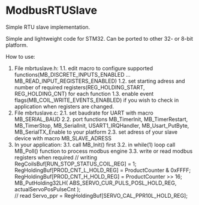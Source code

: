 # ModbusRTUSlave
Simple RTU slave implementation. 

Simple and lightweight code for STM32. Can be ported to other 32- or 8-bit platform.

How to use:
1. File mbrtuslave.h:
1.1. edit macro to configure supported functions(MB_DISCRETE_INPUTS_ENABLED ... MB_READ_INPUT_REGISTERS_ENABLED)
1.2. set starting adress and number of required registers(REG_HOLDING_START, REG_HOLDING_CNT) for each function
1.3. enable event flags(MB_COIL_WRITE_EVENTS_ENABLED) if you wish to check in application when registers are changed.
2. File mbrtuslave.c:
2.1. set baudrate for UART with macro MB_SERIAL_BAUD
2.2. port functions MB_TimerInit, MB_TimerRestart, MB_TimerStop, MB_SerialInit, USART1_IRQHandler, MB_Usart_PutByte, MB_SerialTX_Enable to your platform
2.3. set adress of your slave device with macro MB_SLAVE_ADRESS
3. In your application:
3.1. call MB_Init() first
3.2. in while(1) loop call MB_Poll() function to process modbus engine
3.3. write or read modbus registers when required
	// writing
	RegCoilsBuf[RUN_STOP_STATUS_COIL_REG] = 1; 
	RegHoldingBuf[PROD_CNT_L_HOLD_REG] = ProductCounter & 0xFFFF;
	RegHoldingBuf[PROD_CNT_H_HOLD_REG] = ProductCounter >> 16;
	MB_PutHolding32LH( ABS_SERVO_CUR_PULS_POSL_HOLD_REG, actualServoPosPulseCnt );  
	// read
	Servo_ppr = RegHoldingBuf[SERVO_CAL_PPR10L_HOLD_REG];
